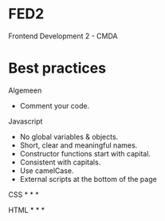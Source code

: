 FED2
====

Frontend Development 2 - CMDA

Best practices
====

Algemeen
* Comment your code. 

Javascript
* No global variables & objects.
* Short, clear and meaningful names. 
* Constructor functions start with capital.
* Consistent with capitals.
* Use camelCase.
* External scripts at the bottom of the page

CSS
* 
*
*

HTML
*
*
*

